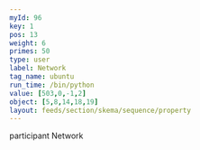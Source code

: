 ```yaml
---
myId: 96
key: 1
pos: 13
weight: 6
primes: 50
type: user
label: Network
tag_name: ubuntu
run_time: /bin/python
value: [503,0,-1,2]
object: [5,8,14,18,19]
layout: feeds/section/skema/sequence/property
---
```

participant Network
